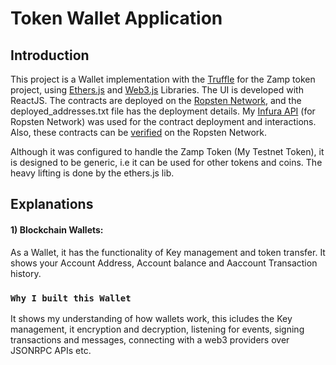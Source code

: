 # Token Wallet Application

## Introduction

This project is a Wallet implementation with the [Truffle](https://www.trufflesuite.com/)
for the Zamp token project, using [Ethers.js](https://docs.ethers.io/ethers.js/html/index.html) and [Web3.js](https://web3js.readthedocs.io/en/v1.2.6/index.html) Libraries. The UI is developed with ReactJS. The contracts are deployed on the
[Ropsten Network](https://ropsten.etherscan.io/), and the deployed_addresses.txt file has the deployment details. My [Infura API](https://infura.io/) (for Ropsten Network) was used for the contract deployment and interactions. Also, these contracts can be [verified](https://ropsten.etherscan.io/address/#code) on the Ropsten Network.

Although it was configured to handle the Zamp Token (My Testnet Token), it is designed to be generic, i.e it can be used for other tokens and coins. The heavy lifting is done by the ethers.js lib.

## Explanations

#### 1) Blockchain Wallets:

As a Wallet, it has the functionality of Key management and token transfer. It shows your Account Address, Account balance and Aaccount Transaction history.

### `Why I built this Wallet`

It shows my understanding of how wallets work, this icludes the Key management, it encryption and decryption, listening for events, signing transactions and messages, connecting with a web3 providers over JSONRPC APIs etc.
